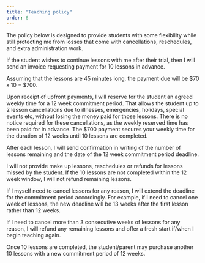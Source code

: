 ```yaml
---
title: "Teaching policy"
order: 6
---
```

The policy below is designed to provide students with some flexibility while still protecting me from losses that come with cancellations, reschedules, and extra administration work.

If the student wishes to continue lessons with me after their trial, then I will send an invoice requesting payment for 10 lessons in advance. 

Assuming that the lessons are 45 minutes long, the payment due will be $70 x 10 = $700. 

Upon receipt of upfront payments, I will reserve for the student an agreed weekly time for a 12 week commitment period. That allows the student up to 2 lesson cancellations due to illnesses, emergencies, holidays, special events etc, without losing the money paid for those lessons. There is no notice required for these cancellations, as the weekly reserved time has been paid for in advance. The $700 payment secures your weekly time for the duration of 12 weeks until 10 lessons are completed.

After each lesson, I will send confirmation in writing of the number of lessons remaining and the date of the 12 week commitment period deadline. 

I will not provide make up lessons, reschedules or refunds for lessons missed by the student. If the 10 lessons are not completed within the 12 week window, I will not refund remaining lessons. 

If I myself need to cancel lessons for any reason, I will extend the deadline for the commitment period accordingly. For example, if I need to cancel one week of lessons, the new deadline will be 13 weeks after the first lesson rather than 12 weeks.  

If I need to cancel more than 3 consecutive weeks of lessons for any reason, I will refund any remaining lessons and offer a fresh start if/when I begin teaching again. 

Once 10 lessons are completed, the student/parent may purchase another 10 lessons with a new commitment period of 12 weeks.